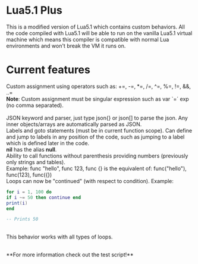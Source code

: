 # Lua5.1 Plus
This is a modified version of Lua5.1 which contains custom behaviors. All the code compiled with Lua5.1 will be able to run on the vanilla Lua5.1 virtual machine which means this compiler is compatible with normal Lua environments and won't break the VM it runs on.
<br>
# Current features
Custom assignment using operators such as: +=, -=, *=, /=, ^=, %=, !=, &&, ..=
<br>
**Note**: Custom assignment must be singular expression such as var `=´ exp (no comma separated).  
<br>
JSON keyword and parser, just type json{} or json[] to parse the json. Any inner objects/arrays are automatically parsed as JSON.
<br>
Labels and goto statements (must be in current function scope). Can define and jump to labels in any position of the code, such as jumping to a label which is defined later in the code.
<br>
**nil** has the alias **null**.
<br>
Ability to call functions without parenthesis providing numbers (previously only strings and tables).
<br>
Example: func "hello", func 123, func {} is the equivalent of: func("hello"), func(123), func({})
<br>
Loops can now be "continued" (with respect to condition). Example:<br>
```lua
for i = 1, 100 do
if i ~= 50 then continue end
print(i)
end

-- Prints 50
```
<br>This behavior works with all types of loops.

<br>
**For more information check out the test script!**
